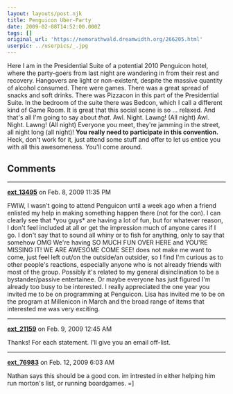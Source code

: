 ```yaml
---
layout: layouts/post.njk
title: Penguicon Uber-Party
date: 2009-02-08T14:52:00.000Z
tags: []
original_url: 'https://nemorathwald.dreamwidth.org/266205.html'
userpic: ../userpics/_.jpg
---
```

Here I am in the Presidential Suite of a potential 2010 Penguicon hotel, where the party-goers from last night are wandering in from their rest and recovery. Hangovers are light or non-existent, despite the massive quantity of alcohol consumed. There were games. There was a great spread of snacks and soft drinks. There was Pizzacon in this part of the Presidential Suite. In the bedroom of the suite there was Bedcon, which I call a different kind of Game Room. It is great that this social scene is so ... relaxed. And that's all I'm going to say about _that_. Awl. Night. Lawng! (All night) Awl. Night. Lawng! (All night) Everyone you meet, they're jamming in the street, all night long (all night)! **You really need to participate in this convention.** Heck, don't work for it, just attend some stuff and offer to let us entice you with all this awesomeness. You'll come around.

## Comments

---

**[ext_13495](https://www.dreamwidth.org/users/ext_13495)** on Feb. 8, 2009 11:35 PM

FWIW, I wasn't going to attend Penguicon until a week ago when a friend enlisted my help in making something happen there (not for the con). I can clearly see that \*you guys\* are having a lot of fun, but for whatever reason, I don't feel included at all or get the impression much of anyone cares if I go. I don't say that to sound all whiny or to fish for anything, only to say that somehow OMG We're having SO MUCH FUN OVER HERE and YOU'RE MISSING IT! WE ARE AWESOME COME SEE! does not make me want to come, just feel left out/on the outside/an outsider, so I find I'm curious as to other people's reactions, especially anyone who is not already friends with most of the group. Possibly it's related to my general disinclination to be a bystander/passive entertainee. Or maybe everyone has just figured I'm already too busy to be interested. I really appreciated the one year you invited me to be on programming at Penguicon. Lisa has invited me to be on the program at Millenicon in March and the broad range of items that interested me was very exciting.

---

**[ext_21159](https://www.dreamwidth.org/users/ext_21159)** on Feb. 9, 2009 12:45 AM

Thanks! For each statement. I'll give you an email off-list.

---

**[ext_76983](https://www.dreamwidth.org/users/ext_76983)** on Feb. 12, 2009 6:03 AM

Nathan says this should be a good con. im intrested in either helping him run morton's list, or running boardgames. =\]
